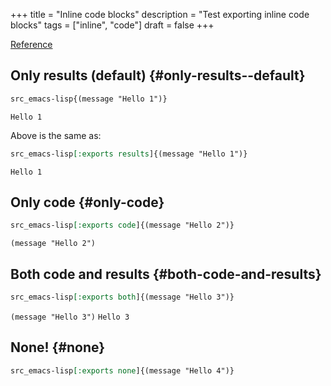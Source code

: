 +++
title = "Inline code blocks"
description = "Test exporting inline code blocks"
tags = ["inline", "code"]
draft = false
+++

[Reference](https://orgmode.org/manual/Structure-of-Code-Blocks.html)


## Only results (default) {#only-results--default}

```org
src_emacs-lisp{(message "Hello 1")}
```

`Hello 1`

Above is the same as:

```org
src_emacs-lisp[:exports results]{(message "Hello 1")}
```

`Hello 1`


## Only code {#only-code}

```org
src_emacs-lisp[:exports code]{(message "Hello 2")}
```

`(message "Hello 2")`


## Both code and results {#both-code-and-results}

```org
src_emacs-lisp[:exports both]{(message "Hello 3")}
```

`(message "Hello 3")` `Hello 3`


## None! {#none}

```org
src_emacs-lisp[:exports none]{(message "Hello 4")}
```
